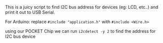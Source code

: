 This is a juicy script to find I2C bus address for devices (eg: LCD, etc..) and print it out to USB Serial. 

For Arduino: replace `#include "application.h"` with `#include <Wire.h>`

using our POCKET Chip we can run `i2cdetect -y 2` to find the address for I2C bus device